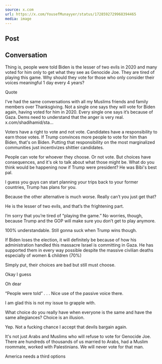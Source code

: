 ```yaml
---
source: x.com
url: https://x.com/YousefMunayyer/status/1728592729968394465
media: image
---
```


## Post

## Conversation

Thing is, people were told Biden is the lesser of two evils in 2020 and many voted for him only to get what they see as Genocide Joe. They are tired of playing this game. Why should they vote for those who only consider their voices meaningful 1 day every 4 years?

Quote

I’ve had the same conversations with all my Muslims friends and family members over Thanksgiving. Not a single one says they will vote for Biden again, having voted for him in 2020. Every single one says it’s because of Gaza. Dems need to understand that the anger is very real. x.com/shadihamid/sta…



Voters have a right to vote and not vote. Candidates have a responsibility to earn those votes. If Trump convinces more people to vote for him than Biden, that's on Biden. Putting that responsibility on the most marginalized communities just incentivizes shittier candidates.

People can vote for whoever they choose. Or not vote. But choices have consequences, and it's ok to talk about what those might be. What do you think would be happening now if Trump were president? He was Bibi's best pal.

I guess you guys can start planning your trips back to your former countries, Trump has plans for you.

Because the other alternative is much worse. Really can’t you just get that?

He is the lesser of two evils, and that’s the frightening part.

I’m sorry that you’re tired of “playing the game.” No worries, though, because Trump and the GOP will make sure you don’t get to play anymore.

100% understandable. Still gonna suck when Trump wins though.

If Biden loses the election, it will definitely be because of how his administration handled this massacre Israel is committing in Gaza. He has supported them in every way possible despite the massive civilian deaths especially of women & children (70%)

Simply put, their choices are bad but still must choose.

Okay I guess

Oh dear 

“People were told” . . . Nice use of the passive voice there.

I am glad this is not my issue to grapple with.

What choice do you really have when everyone is the same and have the same allegiances? Choice is an illusion.

Yep. Not a fucking chance I accept that devils bargain again.

It's not just Arabs and Muslims who will refuse to vote for Genocide Joe. There are hundreds of thousands of us married to Arabs, had a Muslim roommate, worked with Palestinians. We will never vote for that man.

America needs a third options
